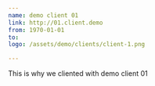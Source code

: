 ```yaml
---
name: demo client 01
link: http://01.client.demo
from: 1970-01-01
to:
logo: /assets/demo/clients/client-1.png

---
```

This is why we cliented with demo client 01
